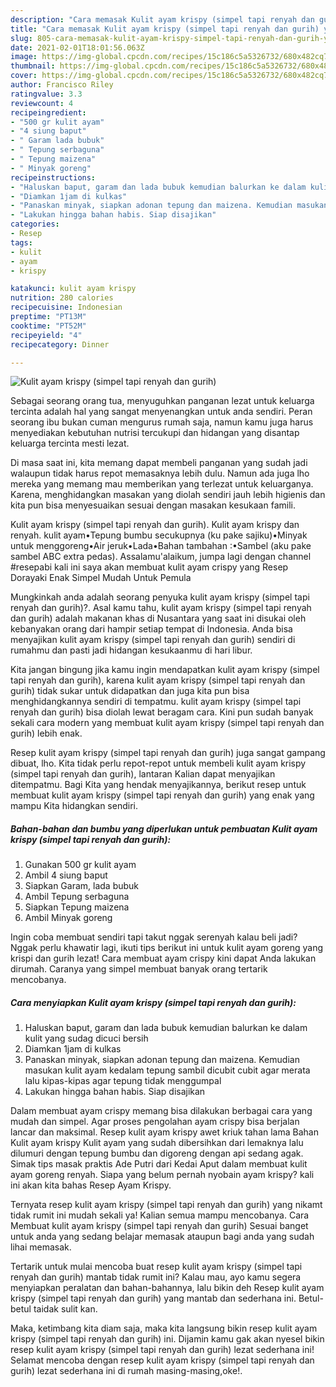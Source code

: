 ```yaml
---
description: "Cara memasak Kulit ayam krispy (simpel tapi renyah dan gurih) yang nikmat dan Mudah Dibuat"
title: "Cara memasak Kulit ayam krispy (simpel tapi renyah dan gurih) yang nikmat dan Mudah Dibuat"
slug: 805-cara-memasak-kulit-ayam-krispy-simpel-tapi-renyah-dan-gurih-yang-nikmat-dan-mudah-dibuat
date: 2021-02-01T18:01:56.063Z
image: https://img-global.cpcdn.com/recipes/15c186c5a5326732/680x482cq70/kulit-ayam-krispy-simpel-tapi-renyah-dan-gurih-foto-resep-utama.jpg
thumbnail: https://img-global.cpcdn.com/recipes/15c186c5a5326732/680x482cq70/kulit-ayam-krispy-simpel-tapi-renyah-dan-gurih-foto-resep-utama.jpg
cover: https://img-global.cpcdn.com/recipes/15c186c5a5326732/680x482cq70/kulit-ayam-krispy-simpel-tapi-renyah-dan-gurih-foto-resep-utama.jpg
author: Francisco Riley
ratingvalue: 3.3
reviewcount: 4
recipeingredient:
- "500 gr kulit ayam"
- "4 siung baput"
- " Garam lada bubuk"
- " Tepung serbaguna"
- " Tepung maizena"
- " Minyak goreng"
recipeinstructions:
- "Haluskan baput, garam dan lada bubuk kemudian balurkan ke dalam kulit yang sudag dicuci bersih"
- "Diamkan 1jam di kulkas"
- "Panaskan minyak, siapkan adonan tepung dan maizena. Kemudian masukan kulit ayam kedalam tepung sambil dicubit cubit agar merata lalu kipas-kipas agar tepung tidak menggumpal"
- "Lakukan hingga bahan habis. Siap disajikan"
categories:
- Resep
tags:
- kulit
- ayam
- krispy

katakunci: kulit ayam krispy 
nutrition: 280 calories
recipecuisine: Indonesian
preptime: "PT13M"
cooktime: "PT52M"
recipeyield: "4"
recipecategory: Dinner

---
```



![Kulit ayam krispy (simpel tapi renyah dan gurih)](https://img-global.cpcdn.com/recipes/15c186c5a5326732/680x482cq70/kulit-ayam-krispy-simpel-tapi-renyah-dan-gurih-foto-resep-utama.jpg)

Sebagai seorang orang tua, menyuguhkan panganan lezat untuk keluarga tercinta adalah hal yang sangat menyenangkan untuk anda sendiri. Peran seorang ibu bukan cuman mengurus rumah saja, namun kamu juga harus menyediakan kebutuhan nutrisi tercukupi dan hidangan yang disantap keluarga tercinta mesti lezat.

Di masa  saat ini, kita memang dapat membeli panganan yang sudah jadi walaupun tidak harus repot memasaknya lebih dulu. Namun ada juga lho mereka yang memang mau memberikan yang terlezat untuk keluarganya. Karena, menghidangkan masakan yang diolah sendiri jauh lebih higienis dan kita pun bisa menyesuaikan sesuai dengan masakan kesukaan famili. 

Kulit ayam krispy (simpel tapi renyah dan gurih). Kulit ayam krispy dan renyah. kulit ayam•Tepung bumbu secukupnya (ku pake sajiku)•Minyak untuk menggoreng•Air jeruk•Lada•Bahan tambahan :•Sambel (aku pake sambel ABC extra pedas). Assalamu&#39;alaikum, jumpa lagi dengan channel #resepabi kali ini saya akan membuat kulit ayam crispy yang Resep Dorayaki Enak Simpel Mudah Untuk Pemula

Mungkinkah anda adalah seorang penyuka kulit ayam krispy (simpel tapi renyah dan gurih)?. Asal kamu tahu, kulit ayam krispy (simpel tapi renyah dan gurih) adalah makanan khas di Nusantara yang saat ini disukai oleh kebanyakan orang dari hampir setiap tempat di Indonesia. Anda bisa menyajikan kulit ayam krispy (simpel tapi renyah dan gurih) sendiri di rumahmu dan pasti jadi hidangan kesukaanmu di hari libur.

Kita jangan bingung jika kamu ingin mendapatkan kulit ayam krispy (simpel tapi renyah dan gurih), karena kulit ayam krispy (simpel tapi renyah dan gurih) tidak sukar untuk didapatkan dan juga kita pun bisa menghidangkannya sendiri di tempatmu. kulit ayam krispy (simpel tapi renyah dan gurih) bisa diolah lewat beragam cara. Kini pun sudah banyak sekali cara modern yang membuat kulit ayam krispy (simpel tapi renyah dan gurih) lebih enak.

Resep kulit ayam krispy (simpel tapi renyah dan gurih) juga sangat gampang dibuat, lho. Kita tidak perlu repot-repot untuk membeli kulit ayam krispy (simpel tapi renyah dan gurih), lantaran Kalian dapat menyajikan ditempatmu. Bagi Kita yang hendak menyajikannya, berikut resep untuk membuat kulit ayam krispy (simpel tapi renyah dan gurih) yang enak yang mampu Kita hidangkan sendiri.

<!--inarticleads1-->

##### Bahan-bahan dan bumbu yang diperlukan untuk pembuatan Kulit ayam krispy (simpel tapi renyah dan gurih):

1. Gunakan 500 gr kulit ayam
1. Ambil 4 siung baput
1. Siapkan  Garam, lada bubuk
1. Ambil  Tepung serbaguna
1. Siapkan  Tepung maizena
1. Ambil  Minyak goreng


Ingin coba membuat sendiri tapi takut nggak serenyah kalau beli jadi? Nggak perlu khawatir lagi, ikuti tips berikut ini untuk kulit ayam goreng yang krispi dan gurih lezat! Cara membuat ayam crispy kini dapat Anda lakukan dirumah. Caranya yang simpel membuat banyak orang tertarik mencobanya. 

<!--inarticleads2-->

##### Cara menyiapkan Kulit ayam krispy (simpel tapi renyah dan gurih):

1. Haluskan baput, garam dan lada bubuk kemudian balurkan ke dalam kulit yang sudag dicuci bersih
1. Diamkan 1jam di kulkas
1. Panaskan minyak, siapkan adonan tepung dan maizena. Kemudian masukan kulit ayam kedalam tepung sambil dicubit cubit agar merata lalu kipas-kipas agar tepung tidak menggumpal
1. Lakukan hingga bahan habis. Siap disajikan


Dalam membuat ayam crispy memang bisa dilakukan berbagai cara yang mudah dan simpel. Agar proses pengolahan ayam crispy bisa berjalan lancar dan maksimal. Resep kulit ayam krispy awet kriuk tahan lama Bahan Kulit ayam krispy Kulit ayam yang sudah dibersihkan dari lemaknya lalu dilumuri dengan tepung bumbu dan digoreng dengan api sedang agak. Simak tips masak praktis Ade Putri dari Kedai Aput dalam membuat kulit ayam goreng renyah. Siapa yang belum pernah nyobain ayam krispy? kali ini akan kita bahas Resep Ayam Krispy. 

Ternyata resep kulit ayam krispy (simpel tapi renyah dan gurih) yang nikamt tidak rumit ini mudah sekali ya! Kalian semua mampu mencobanya. Cara Membuat kulit ayam krispy (simpel tapi renyah dan gurih) Sesuai banget untuk anda yang sedang belajar memasak ataupun bagi anda yang sudah lihai memasak.

Tertarik untuk mulai mencoba buat resep kulit ayam krispy (simpel tapi renyah dan gurih) mantab tidak rumit ini? Kalau mau, ayo kamu segera menyiapkan peralatan dan bahan-bahannya, lalu bikin deh Resep kulit ayam krispy (simpel tapi renyah dan gurih) yang mantab dan sederhana ini. Betul-betul taidak sulit kan. 

Maka, ketimbang kita diam saja, maka kita langsung bikin resep kulit ayam krispy (simpel tapi renyah dan gurih) ini. Dijamin kamu gak akan nyesel bikin resep kulit ayam krispy (simpel tapi renyah dan gurih) lezat sederhana ini! Selamat mencoba dengan resep kulit ayam krispy (simpel tapi renyah dan gurih) lezat sederhana ini di rumah masing-masing,oke!.

